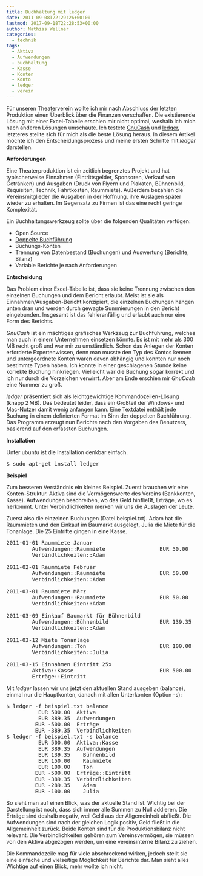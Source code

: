 ```yaml
---
title: Buchhaltung mit ledger
date: 2011-09-08T22:29:26+00:00
lastmod: 2017-09-18T22:28:53+00:00
author: Mathias Wellner
categories:
  - technik
tags:
  - Aktiva
  - Aufwendungen
  - buchhaltung
  - Kasse
  - Konten
  - Konto
  - ledger
  - verein
---
```

Für unseren Theaterverein wollte ich mir nach Abschluss der letzten Produktion einen Überblick über die Finanzen verschaffen. Die existierende Lösung mit einer Excel-Tabelle erschien mir nicht optimal, weshalb ich mich nach anderen Lösungen umschaute. Ich testete [GnuCash](http://www.gnucash.org/) und [ledger](http://ledger-cli.org/), letzteres stellte sich für mich als die beste Lösung heraus. In diesem Artikel möchte ich den Entscheidungsprozess und meine ersten Schritte mit _ledger_ darstellen. 

**Anforderungen**

Eine Theaterproduktion ist ein zeitlich begrenztes Projekt und hat typischerweise Einnahmen (Eintrittsgelder, Sponsoren, Verkauf von Getränken) und Ausgaben (Druck von Flyern und Plakaten, Bühnenbild, Requisiten, Technik, Fahrtkosten, Raummiete). Außerdem bezahlen die Vereinsmitglieder die Ausgaben in der Hoffnung, ihre Auslagen später wieder zu erhalten. Im Gegensatz zu Firmen ist das eine recht geringe Komplexität.

Ein Buchhaltungswerkzeug sollte über die folgenden Qualitäten verfügen:

  * Open Source
  * [Doppelte Buchführung](http://de.wikipedia.org/wiki/Buchf%C3%BChrung#Doppelte_Buchf.C3.BChrung_.E2.80.93_Grundlagen)
  * Buchungs-Konten
  * Trennung von Datenbestand (Buchungen) und Auswertung (Berichte, Bilanz)
  * Variable Berichte je nach Anforderungen

**Entscheidung**

Das Problem einer Excel-Tabelle ist, dass sie keine Trennung zwischen den einzelnen Buchungen und dem Bericht erlaubt. Meist ist sie als Einnahmen/Ausgaben-Bericht konzipiert, die einzelnen Buchungen hängen unten dran und werden durch gewagte Summierungen in den Bericht eingebunden. Insgesamt ist das fehleranfällig und erlaubt auch nur eine Form des Berichts. 

_GnuCash_ ist ein mächtiges grafisches Werkzeug zur Buchführung, welches man auch in einem Unternehmen einsetzen könnte. Es ist mit mehr als 300&thinsp;MB recht groß und war mir zu umständlich. Schon das Anlegen der Konten erforderte Expertenwissen, denn man musste den Typ des Kontos kennen und untergeordnete Konten waren davon abhängig und konnten nur noch bestimmte Typen haben. Ich konnte in einer geschlagenen Stunde keine korrekte Buchung hinkriegen. Vielleicht war die Buchung sogar korrekt und ich nur durch die Vorzeichen verwirrt. Aber am Ende erschien mir _GnuCash_ eine Nummer zu groß. 

_ledger_ präsentiert sich als leichtgewichtige Kommandozeilen-Lösung (knapp 2&thinsp;MB). Das bedeutet leider, dass ein Großteil der Windows- und Mac-Nutzer damit wenig anfangen kann. Eine Textdatei enthält jede Buchung in einem definierten Format im Sinn der doppelten Buchführung. Das Programm erzeugt nun Berichte nach den Vorgaben des Benutzers, basierend auf den erfassten Buchungen. 

**Installation**

Unter ubuntu ist die Installation denkbar einfach.

<pre>$ sudo apt-get install ledger</pre>

**Beispiel**

Zum besseren Verständnis ein kleines Beispiel. Zuerst brauchen wir eine Konten-Struktur. Aktiva sind die Vermögenswerte des Vereins (Bankkonten, Kasse). Aufwendungen beschreiben, wo das Geld hinfließt, Erträge, wo es herkommt. Unter Verbindlichkeiten merken wir uns die Auslagen der Leute. 

Zuerst also die einzelnen Buchungen (Datei beispiel.txt). Adam hat die Raummieten und den Einkauf im Baumarkt ausgelegt, Julia die Miete für die Tonanlage. Die 25 Eintritte gingen in eine Kasse. 

<pre>2011-01-01 Raummiete Januar
        Aufwendungen::Raummiete                 EUR 50.00
        Verbindlichkeiten::Adam

2011-02-01 Raummiete Februar
        Aufwendungen::Raummiete                 EUR 50.00
        Verbindlichkeiten::Adam

2011-03-01 Raummiete März
        Aufwendungen::Raummiete                 EUR 50.00
        Verbindlichkeiten::Adam

2011-03-09 Einkauf Baumarkt für Bühnenbild
        Aufwendungen::Bühnenbild                EUR 139.35
        Verbindlichkeiten::Adam

2011-03-12 Miete Tonanlage
        Aufwendungen::Ton                       EUR 100.00
        Verbindlichkeiten::Julia

2011-03-15 Einnahmen Eintritt 25x
        Aktiva::Kasse                           EUR 500.00
        Erträge::Eintritt
</pre>

Mit _ledger_ lassen wir uns jetzt den aktuellen Stand ausgeben (balance), einmal nur die Hauptkonten, danach mit allen Unterkonten (Option -s):

<pre>$ ledger -f beispiel.txt balance
          EUR 500.00  Aktiva
          EUR 389.35  Aufwendungen
         EUR -500.00  Erträge
         EUR -389.35  Verbindlichkeiten
$ ledger -f beispiel.txt -s balance
          EUR 500.00  Aktiva::Kasse
          EUR 389.35  Aufwendungen
          EUR 139.35    Bühnenbild
          EUR 150.00    Raummiete
          EUR 100.00    Ton
         EUR -500.00  Erträge::Eintritt
         EUR -389.35  Verbindlichkeiten
         EUR -289.35    Adam
         EUR -100.00    Julia
</pre>

So sieht man auf einen Blick, was der aktuelle Stand ist. Wichtig bei der Darstellung ist noch, dass sich immer alle Summen zu Null addieren. Die Erträge sind deshalb negativ, weil Geld aus der Allgemeinheit abfließt. Die Aufwendungen sind nach der gleichen Logik positiv, Geld fließt in die Allgemeinheit zurück. Beide Konten sind für die Produktionsbilanz nicht relevant. Die Verbindlichkeiten gehören zum Vereinsvermögen, sie müssen von den Aktiva abgezogen werden, um eine vereinsinterne Bilanz zu ziehen. 

Die Kommandozeile mag für viele abschreckend wirken, jedoch stellt sie eine einfache und vielseitige Möglichkeit für Berichte dar. Man sieht alles Wichtige auf einen Blick, mehr wollte ich nicht.